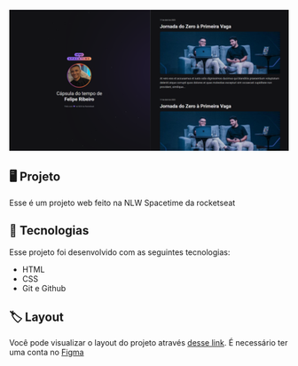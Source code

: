 <p align="center">
  <img src="https://github.com/philippusv/NLW-Spacetime/blob/main/assets/amostra.png" alt="Demostração do projeto">
</p>

## 🖥️ Projeto
Esse é um projeto web feito na NLW Spacetime da rocketseat

## 🚀 Tecnologias
Esse projeto foi desenvolvido com as seguintes tecnologias:

- HTML
- CSS
- Git e Github

## 🏷️ Layout
Você pode visualizar o layout do projeto através
[desse link](https://www.figma.com/file/Jk27SPdrH61ocBjjG98Nlt/C%C3%A1psula-do-tempo-%E2%80%A2-Trilha-Explorer-(Community)-(Copy)?type=design&node-id=306%3A3&t=16fs9DRZa06VEHN1-1).
É necessário ter uma conta no [Figma](https://www.figma.com)

